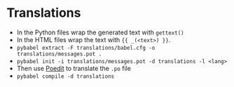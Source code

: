 # Translations

- In the Python files wrap the generated text with ``gettext()``
- In the HTML files wrap the text with ``{{ _(<text>) }}``.
- ``pybabel extract -F translations/babel.cfg -o translations/messages.pot .``
- ``pybabel init -i translations/messages.pot -d translations -l <lang>``
- Then use [Poedit](http://poedit.net/) to translate the ``.po`` file
- ``pybabel compile -d translations``
